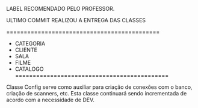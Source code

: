 LABEL RECOMENDADO PELO PROFESSOR.

ULTIMO COMMIT REALIZOU A ENTREGA DAS CLASSES

============================================
* CATEGORIA
* CLIENTE
* SALA
* FILME
* CATALOGO
============================================

Classe Config serve como auxiliar para criação de conexões com o banco, criação de scanners, etc.
Esta classe continuará sendo incrementada de acordo com a necessidade de DEV.
